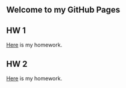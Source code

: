 ## Welcome to my GitHub Pages

## HW 1

[Here](files/hw1.html) is my homework.

## HW 2

[Here](files/homework2/hw2.html) is my homework.
